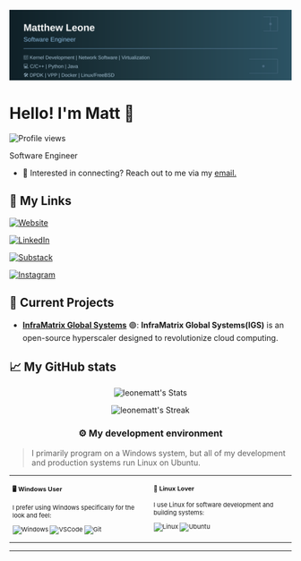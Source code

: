 [![header](./github-banner.svg)](https://leonematt.com)

# Hello! I'm Matt 👋

![Profile views](https://komarev.com/ghpvc/?username=leonematt&label=Profile%20views&color=60598F&style=flat)

<div class="github-introduction">

Software Engineer

</div>

- 💬 Interested in connecting? Reach out to me via my <a href="mailto:matthew.leone.tech@gmail.com">email.</a>

## 🔗 My Links

[![Website](https://img.shields.io/badge/Website-%23000000.svg?style=for-the-badge&logo=firefox&logoColor=#FF7139)](https://www.leonematt.com)

[![LinkedIn](https://img.shields.io/badge/LinkedIn-%230077B5.svg?style=for-the-badge&logo=linkedin&logoColor=white)](https://www.linkedin.com/in/leonematt/)

[![Substack](https://img.shields.io/badge/Substack-%23FF6719.svg?style=for-the-badge&logo=substack&logoColor=white)](https://www.thehypervisor.blog)

[![Instagram](https://img.shields.io/badge/Instagram-%23E4405F.svg?style=for-the-badge&logo=Instagram&logoColor=white)](https://www.instagram.com/matt_the_technologist/)

## 🌟 Current Projects

- **[InfraMatrix Global Systems](https://github.com/InfraMatrix/IGS)** 🟣: **InfraMatrix Global Systems(IGS)** is an open-source hyperscaler designed to revolutionize cloud computing.


## 📈 My GitHub stats

<div class="badges-githubstats">
  <p align="center">
    <img src="https://github-readme-stats.vercel.app/api?username=leonematt&theme=blue-green&show_icons=true&hide_border=true&count_private=true" alt="leonematt's Stats" height="165"> </p>

  <p align="center">
    <img src="https://github-readme-streak-stats.herokuapp.com/?user=leonematt&theme=blue-green&hide_border=true" alt="leonematt's Streak" height="165"> </p>

</div>

### <p align="center">⚙️ My development environment </p>

> I primarily program on a Windows system, but all of my development and production systems run Linux on Ubuntu.

<div class="table-devenvironment">
  <table style="font-size: 11px">
  <tr>
  <td valign="top" width="50%">

#### 🖥️ Windows User

I prefer using Windows specifically for the look and feel:

![Windows](https://img.shields.io/badge/-Windows-0078D6?style=flat&logo=windows&logoColor=white)
![VSCode](https://img.shields.io/badge/-Visual%20Studio%20Code-007ACC?style=flat&logo=visual-studio-code&logoColor=white)
![Git](https://img.shields.io/badge/-Git-F05032?style=flat&logo=git&logoColor=white)

  </td>
  <td valign="top" width="50%">

#### 🐧 Linux Lover

I use Linux for software development and building systems:

![Linux](https://img.shields.io/badge/-Linux-000000?style=flat&logo=linux&logoColor=FCC624)
![Ubuntu](https://img.shields.io/badge/-Ubuntu-E95420?style=flat&logo=ubuntu&logoColor=white)

  </td>
  </tr>
  </table>
</div>

---
